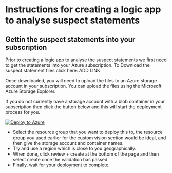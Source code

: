 # Instructions for creating a logic app to analyse suspect statements

## Gettin the suspect statements into your subscription

Prior to creating a logic app to analyse the suspect statements we first need to get the statements into your Azure subscription. 
To Download the suspect statement files click here: ADD LINK

Once downloaded, you will need to upload the files to an Azure storage account in your subscription. You can upload the files using the Microsoft Azure Storage Explorer.

If you do not currently have a storage account with a blob container in your subscription then click the button below and this will start the deployment process for you.

[![Deploy to Azure](https://aka.ms/deploytoazurebutton)](https://portal.azure.com/#create/Microsoft.Template/uri/https%3A%2F%2Fraw.githubusercontent.com%2Falllee%2Fcluedo%2Fmain%2FLogicApp%2Fazuredeploy.json)

* Select the resource group that you want to deploy this to, the resource group you used earlier for the custom vision section would be ideal, and then give the storage account and container names. 
* Try and use a region which is close to you geographically. 
* When done, click review + create at the bottom of the page and then select create once the validation has passed. 
* Finally, wait for your deployment to complete.


